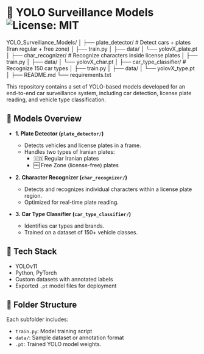 # 🚗 YOLO Surveillance Models ![License: MIT](https://img.shields.io/badge/License-MIT-yellow.svg)

YOLO_Surveillance_Models/
│
├── plate_detector/             # Detect cars + plates (Iran regular + free zone)
│   ├── train.py
│   ├── data/
│   └── yolovX_plate.pt
│
├── char_recognizer/            # Recognize characters inside license plates
│   ├── train.py
│   ├── data/
│   └── yolovX_char.pt
│
├── car_type_classifier/        # Recognize 150 car types
│   ├── train.py
│   ├── data/
│   └── yolovX_type.pt
│
├── README.md
└── requirements.txt

This repository contains a set of YOLO-based models developed for an end-to-end car surveillance system, including car detection, license plate reading, and vehicle type classification.

## 🔧 Models Overview

- **1. Plate Detector (`plate_detector/`)**
  - Detects vehicles and license plates in a frame.
  - Handles two types of Iranian plates:
    - 🇮🇷 Regular Iranian plates
    - 🆓 Free Zone (license-free) plates

- **2. Character Recognizer (`char_recognizer/`)**
  - Detects and recognizes individual characters within a license plate region.
  - Optimized for real-time plate reading.

- **3. Car Type Classifier (`car_type_classifier/`)**
  - Identifies car types and brands.
  - Trained on a dataset of 150+ vehicle classes.

## 🚀 Tech Stack

- YOLOv11
- Python, PyTorch
- Custom datasets with annotated labels
- Exported `.pt` model files for deployment

## 📂 Folder Structure

Each subfolder includes:
- `train.py`: Model training script
- `data/`: Sample dataset or annotation format
- `.pt`: Trained YOLO model weights.

